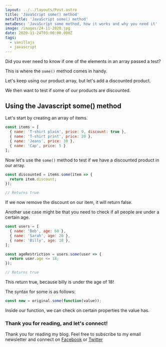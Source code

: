 ```yaml
---
layout: ../../layouts/Post.astro
title: 'JavaScript some() method'
metaTitle: 'JavaScript some() method'
metaDesc: 'JavaScript some method, how it works and why you need it'
image: /images/24-11-2020.jpg
date: 2020-11-24T03:00:00.000Z
tags:
  - vanillajs
  - javascript
---
```

Did you ever need to know if one of the elements in an array passed a test?

This is where the `some()` method comes in handy.

Let's keep using our product array, but let's add a discounted product.

We then want to test if some of our products are discounted.

## Using the Javascript some() method

Let's start by creating an array of items.

```js
const items = [
  { name: 'T-shirt plain', price: 9, discount: true },
  { name: 'T-shirt print', price: 20 },
  { name: 'Jeans', price: 30 },
  { name: 'Cap', price: 5 }
];
```

Now let's use the `some()` method to test if we have a discounted product in our array.

```js
const discounted = items.some(item => {
  return item.discount;
});

// Returns true
```

If we now remove the discount on our item, it will return false.

Another use case might be that you need to check if all people are under a certain age.

```js
const users = [
  { name: 'Bob', age: 60 },
  { name: 'Sarah', age: 20 },
  { name: 'Billy', age: 18 },
];

const ageRestriction = users.some(user => {
  return user.age <= 18;
});

// Returns true
```

This return true, because billy is under the age of 18!

The syntax for some is as follows:

```js
const new = original.some(function(value));
```

Inside our function, we can check on certain properties the value has.

### Thank you for reading, and let's connect!

Thank you for reading my blog. Feel free to subscribe to my email newsletter and connect on [Facebook](https://www.facebook.com/DailyDevTipsBlog) or [Twitter](https://twitter.com/DailyDevTips1)
